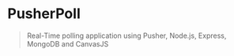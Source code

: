 # PusherPoll

> Real-Time polling application using Pusher, Node.js, Express, MongoDB and CanvasJS



